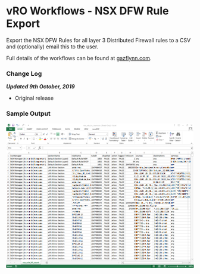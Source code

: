 # vRO Workflows - NSX DFW Rule Export

Export the NSX DFW Rules for all layer 3 Distributed Firewall rules to a CSV and (optionally) email this to the user.

Full details of the workflows can be found at [gazflynn.com](https://gazflynn.com/technology/vmware/export-nsx-dfw-rules-using-vro/).

### Change Log

***Updated 9th October, 2019***
- Original release

### Sample Output

![Image of Sample DFW Hit Count Report](https://github.com/GaryFlynn/vro-workflows-nsx-dfw-export/raw/master/nsx-rule-hit-count-report-output.PNG)
